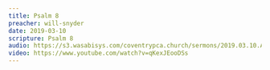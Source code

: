 ```yaml
---
title: Psalm 8
preacher: will-snyder
date: 2019-03-10
scripture: Psalm 8
audio: https://s3.wasabisys.com/coventrypca.church/sermons/2019.03.10.A Psalm 8 - Will Snyder.mp3
video: https://www.youtube.com/watch?v=qKexJEooDSs
---
```

